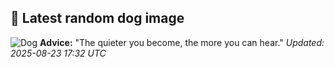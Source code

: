 ## 🐶 Latest random dog image
![Dog](https://images.dog.ceo/breeds/mastiff-tibetan/n02108551_6295.jpg)
**Advice:** "The quieter you become, the more you can hear."
*Updated: 2025-08-23 17:32 UTC*
